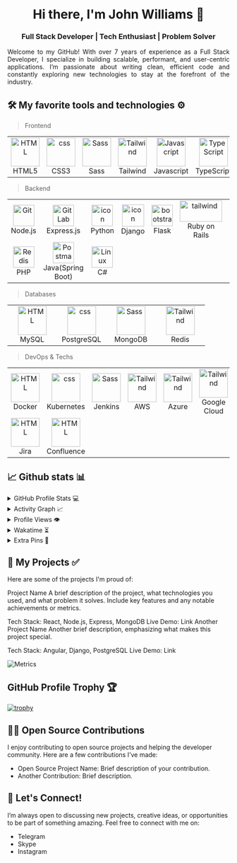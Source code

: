 <!-- <img src="https://raw.githubusercontent.com/rzashakeri/rzashakeri/main/intro.gif" alt="👋 Hi there! I'm reza" title="👋 Hi there! I'm reza"/> -->
<h1 align="center">Hi there, I'm John Williams 👋</h1>
<h3 align="center">Full Stack Developer | Tech Enthusiast | Problem Solver</h3>
<p align="justify">
Welcome to my GitHub! With over 7 years of experience as a Full Stack Developer, I specialize in building scalable, performant, and user-centric applications. I’m passionate about writing clean, efficient code and constantly exploring new technologies to stay at the forefront of the industry.

</p>

## 🛠️ My favorite tools and technologies ⚙️

> Frontend

<table>
  <tr>
    <td align="center"  width="96">
        <img src="https://seeklogo.com/images/H/html5-without-wordmark-color-logo-14D252D878-seeklogo.com.png" width="65" height="65" alt="HTML" />
      <br>HTML5
    </td>
    <td align="center" width="96">
        <img src="https://upload.wikimedia.org/wikipedia/commons/6/62/CSS3_logo.svg" width="65" height="65" alt="css" />
      <br>CSS3
    </td>
    <td align="center" width="96">
        <img src="https://upload.wikimedia.org/wikipedia/commons/9/96/Sass_Logo_Color.svg" alt="Sass" width="65" height="65" />
      <br>
      Sass
    </td>
    <td align="center" width="96">
      <a href="#macropower-tech">
        <img src="https://skillicons.dev/icons?i=tailwind" alt="Tailwind" width="65" height="65" />
      </a>
      <br>Tailwind
    </td>
    <td align="center" width="96">
        <img src="https://techstack-generator.vercel.app/js-icon.svg" alt="Javascript" width="65" height="65" />
      <br>Javascript
    </td>
    <td align="center" width="96">
        <img src="https://techstack-generator.vercel.app/ts-icon.svg" alt="TypeScript" width="65" height="65" />
      <br>TypeScript
    </td>
       <td align="center" width="96">
        <img src="https://www.vectorlogo.zone/logos/reactjs/reactjs-icon.svg" alt="React.js" width="65" height="65" />
      <br>React.js
    </td>
       <td align="center" width="96">
        <img src="https://upload.wikimedia.org/wikipedia/commons/c/cf/Angular_full_color_logo.svg" width="65" height="65" alt="Angular" />
      <br>Angular
    </td>
    <td align="center" width="96">
        <img src="https://upload.wikimedia.org/wikipedia/commons/9/95/Vue.js_Logo_2.svg" width="65" height="65" alt="Vue.js" />
      <br>Vue.js
    </td>  
  </tr>
</table>

> Backend

  <table>
  <tr>
    <td align="center" width="96">
        <img src="https://www.vectorlogo.zone/logos/nodejs/nodejs-icon.svg" width="48" height="48" alt="Git" />
      <br>Node.js
    </td>
    <td align="center"  width="96">
        <img src="https://www.vectorlogo.zone/logos/expressjs/expressjs-icon.svg" width="48" height="48" alt="GitLab" />
      <br>Express.js
    </td>
    <td align="center" width="96">
      <a href="#macropower-tech">
        <img src="https://techstack-generator.vercel.app/python-icon.svg" alt="icon" width="48" height="48" />
      </a>
      <br>Python
    </td>
    <td align="center" width="96">
        <img src="https://techstack-generator.vercel.app/django-icon.svg" alt="icon" width="50" height="50" />
      <br>Django
    </td>
    <td align="center"  width="96">
        <img src="https://icon.icepanel.io/Technology/svg/Flask.svg" width="48" height="48" alt="bootstrap" />
      <br>Flask
    </td>
    <td align="center" width="96">
        <img src="https://upload.wikimedia.org/wikipedia/commons/6/62/Ruby_On_Rails_Logo.svg" width="96" height="48" alt="tailwind" />
      <br>Ruby on Rails
    </td>
        <td align="center" width="96">
        <img src="https://techstack-generator.vercel.app/restapi-icon.svg" width="48" height="48" alt="jquery" />
      <br>RESTful APIs
    </td>
        <td align="center" width="96">
        <img src="https://graphql.org/_next/static/media/logo.ad338028.svg" width="48" height="48" alt="jquery" />
      <br>GraphQL
    </td>
            <td align="center" width="96">
        <img src="https://www.svgrepo.com/show/354553/websocket.svg" width="48" height="48" alt="ASP.NET Core" />
      <br>Websockets
    </td>
  </tr>
   <tr>
    <td align="center" width="96">
        <img src="https://upload.wikimedia.org/wikipedia/commons/2/27/PHP-logo.svg" width="48" height="48" alt="Redis" />
      <br>PHP
    </td>
        <td align="center" width="96">
        <img src="https://upload.wikimedia.org/wikipedia/commons/7/79/Spring_Boot.svg" width="48" height="48" alt="Postman" />
      <br>Java(Spring Boot)
    </td>
            <td align="center" width="96">
        <img src="https://upload.wikimedia.org/wikipedia/commons/b/bd/Logo_C_sharp.svg" width="48" height="48" alt="Linux" />
      <br>C#
    </td>
    
  </tr>
 <tr>
 </tr>
</table>


> Databases

<table>
  <tr>
    <td align="center"  width="96">
        <img src="https://www.vectorlogo.zone/logos/mysql/mysql-official.svg" width="65" height="65" alt="HTML" />
      <br>MySQL
    </td>
    <td align="center" width="96">
        <img src="https://skillicons.dev/icons?i=postgres" width="65" height="65" alt="css" />
      <br>PostgreSQL
    </td>
    <td align="center" width="96">
        <img src="https://www.vectorlogo.zone/logos/mongodb/mongodb-icon.svg" alt="Sass" width="65" height="65" />
      <br>
      MongoDB
    </td>
    <td align="center" width="96">
      <a href="#macropower-tech">
        <img src="https://upload.wikimedia.org/wikipedia/commons/6/64/Logo-redis.svg" alt="Tailwind" width="65" height="65" />
      </a>
      <br>Redis
    </td>
  </tr>
</table>

> DevOps & Techs

<table>
  <tr>
    <td align="center"  width="96">
        <img src="https://techstack-generator.vercel.app/docker-icon.svg" width="65" height="65" alt="HTML" />
      <br>Docker
    </td>
    <td align="center" width="96">
        <img src="https://upload.wikimedia.org/wikipedia/commons/3/39/Kubernetes_logo_without_workmark.svg" width="65" height="65" alt="css" />
      <br>Kubernetes
    </td>
    <td align="center" width="96">
        <img src="https://upload.wikimedia.org/wikipedia/commons/e/e9/Jenkins_logo.svg" alt="Sass" width="65" height="65" />
      <br>
      Jenkins
    </td>
    <td align="center" width="96">
      <a href="#macropower-tech">
        <img src="https://upload.wikimedia.org/wikipedia/commons/9/93/Amazon_Web_Services_Logo.svg" alt="Tailwind" width="65" height="65" />
      </a>
      <br>AWS
    </td>
    <td align="center" width="96">
      <a href="#macropower-tech">
        <img src="https://upload.wikimedia.org/wikipedia/commons/f/fa/Microsoft_Azure.svg" alt="Tailwind" width="65" height="65" />
      </a>
      <br>Azure
    </td>
    <td align="center" width="96">
      <a href="#macropower-tech">
        <img src="https://uxwing.com/wp-content/themes/uxwing/download/brands-and-social-media/google-cloud-icon.png" alt="Tailwind" width="65" height="65" />
      </a>
      <br>Google Cloud
    </td>
    <td align="center" width="96">
      <a href="#macropower-tech">
        <img src="https://skillicons.dev/icons?i=git" alt="Tailwind" width="65" height="65" />
      </a>
      <br>Git
    </td>
    <td align="center" width="96">
      <a href="#macropower-tech">
        <img src="https://techstack-generator.vercel.app/github-icon.svg" alt="Tailwind" width="65" height="65" />
      </a>
      <br>Github
    </td>
  </tr>
  <tr>
    <td align="center"  width="96">
        <img src="https://www.vectorlogo.zone/logos/atlassian_jira/atlassian_jira-icon.svg" width="65" height="65" alt="HTML" />
      <br>Jira
    </td>
    <td align="center"  width="96">
        <img src="https://cdn.iconscout.com/icon/free/png-512/free-confluence-logo-icon-download-in-svg-png-gif-file-formats--technology-social-media-company-brand-vol-2-pack-logos-icons-3029929.png?f=webp&w=512" width="65" height="65" alt="HTML" />
      <br>Confluence
    </td>
    
  </tr>
</table>

## 📈 Github stats 📊

<details>
  <summary>GitHub Profile Stats 💻</summary>
  <br/>
    <a href="https://github.com/anuraghazra/github-readme-stats"><img alt="rzashakeri's Github Stats" src="https://github-readme-stats.vercel.app/api/?username=rzashakeri&show_icons=true&count_private=true&theme=default&hide_border=true&bg_color=fff&title_color=00E676&icon_color=00E676" height="192px"/></a>
  <a href="https://github.com/anuraghazra/github-readme-stats"><img alt="rzashakeri's Top Languages" src="https://github-readme-stats.vercel.app/api/top-langs/?username=rzashakeri&langs_count=8&layout=compact&theme=default&hide_border=true&bg_color=fff&title_color=000&icon_color=000&hide=Jupyter%20Notebook" height="192px"/></a>
  <br/>
</details>

<details>
  <summary>Activity Graph 📈</summary>
  <br/>

[![Ashutosh's github activity graph](https://github-readme-activity-graph.vercel.app/graph?username=rzashakeri&bg_color=ffffff&color=000000&line=04e61b&point=403d3d&area=true&hide_border=true)](https://github.com/ashutosh00710/github-readme-activity-graph)

</details>


<details>
  <summary>Profile Views 👁️</summary>
  <br/>
  <img src="https://komarev.com/ghpvc/?username=rzashakerie&label=PROFILE+VIEWS&style=for-the-badge&color=brightgreen">

</details>


<details>
  <summary>Wakatime ⏳</summary>
  <br/>
  <img src="https://wakatime.com/share/@rzashakeri/d6dcb7a2-5e70-49f5-ae5c-39405f92ffb3.png">
  <br/>
  <br/>
  <br/>

  <img src="https://wakatime.com/share/@rzashakeri/b43da924-55df-4315-897d-e4dd9fb798f9.png">
</details>


<details>
  <summary>Extra Pins 📌</summary>
  <br/>
  <a href="https://github.com/rzashakeri/Lorem-Farsi">
  <img align="center" src="https://github-readme-stats.vercel.app/api/pin/?username=rzashakeri&repo=Lorem-Farsi&theme=default" />
</a>
  <br/>
  <br/>
 
   <a href="https://github.com/rzashakeri/Happier">
  <img align="center" src="https://github-readme-stats.vercel.app/api/pin/?username=rzashakeri&repo=Happier&theme=default" />
</a>
  <br/>
  <br/>
 
   <a href="https://github.com/rzashakeri/telegram-bot-template">
  <img align="center" src="https://github-readme-stats.vercel.app/api/pin/?username=rzashakeri&repo=telegram-bot-template&theme=default" />
 </a>


   <br/>
  <br/>
 
   <a href="https://github.com/rzashakeri/personal-site">
  <img align="center" src="https://github-readme-stats.vercel.app/api/pin/?username=rzashakeri&repo=personal-site&theme=default" />
 </a>
 
</details>

## 🚀 My Projects ✅

Here are some of the projects I'm proud of:

Project Name
A brief description of the project, what technologies you used, and what problem it solves. Include key features and any notable achievements or metrics.

Tech Stack: React, Node.js, Express, MongoDB
Live Demo: Link
Another Project Name
Another brief description, emphasizing what makes this project special.

Tech Stack: Angular, Django, PostgreSQL
Live Demo: Link

![Metrics](https://metrics.lecoq.io/rzashakeri?template=classic&base.header=0&base.activity=0&base.community=0&base.repositories=0&base.metadata=0&activity=1&base=header%2C%20activity%2C%20community%2C%20repositories%2C%20metadata&base.indepth=false&base.hireable=false&base.skip=false&activity=false&activity.limit=5&activity.load=300&activity.days=14&activity.visibility=all&activity.timestamps=true&activity.filter=all&config.timezone=Asia%2FTehran)

## GitHub Profile Trophy 🏆

[![trophy](https://github-profile-trophy.vercel.app/?username=rzashakeri&row=1&margin-w=40)](https://github.com/ryo-ma/github-profile-trophy)

## 🧑‍💻 Open Source Contributions
I enjoy contributing to open source projects and helping the developer community. Here are a few contributions I’ve made:

- Open Source Project Name: Brief description of your contribution.
- Another Contribution: Brief description.

## 💬 Let's Connect!
I’m always open to discussing new projects, creative ideas, or opportunities to be part of something amazing. Feel free to connect with me on:

- Telegram
- Skype
- Instagram
